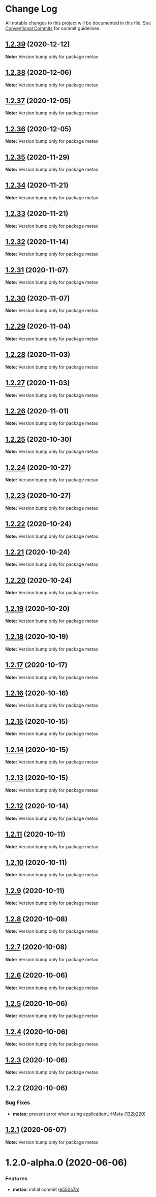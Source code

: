 # Change Log

All notable changes to this project will be documented in this file.
See [Conventional Commits](https://conventionalcommits.org) for commit guidelines.

## [1.2.39](https://github.com/muy/metax/compare/v1.2.38...v1.2.39) (2020-12-12)

**Note:** Version bump only for package metax





## [1.2.38](https://github.com/muy/metax/compare/v1.2.37...v1.2.38) (2020-12-06)

**Note:** Version bump only for package metax





## [1.2.37](https://github.com/muy/metax/compare/v1.2.36...v1.2.37) (2020-12-05)

**Note:** Version bump only for package metax





## [1.2.36](https://github.com/muy/metax/compare/v1.2.35...v1.2.36) (2020-12-05)

**Note:** Version bump only for package metax





## [1.2.35](https://github.com/muy/metax/compare/v1.2.34...v1.2.35) (2020-11-29)

**Note:** Version bump only for package metax





## [1.2.34](https://github.com/muy/metax/compare/v1.2.33...v1.2.34) (2020-11-21)

**Note:** Version bump only for package metax





## [1.2.33](https://github.com/muy/metax/compare/v1.2.32...v1.2.33) (2020-11-21)

**Note:** Version bump only for package metax





## [1.2.32](https://github.com/muy/metax/compare/v1.2.31...v1.2.32) (2020-11-14)

**Note:** Version bump only for package metax





## [1.2.31](https://github.com/muy/metax/compare/v1.2.30...v1.2.31) (2020-11-07)

**Note:** Version bump only for package metax





## [1.2.30](https://github.com/muy/metax/compare/v1.2.29...v1.2.30) (2020-11-07)

**Note:** Version bump only for package metax





## [1.2.29](https://github.com/muy/metax/compare/v1.2.28...v1.2.29) (2020-11-04)

**Note:** Version bump only for package metax





## [1.2.28](https://github.com/muy/metax/compare/v1.2.27...v1.2.28) (2020-11-03)

**Note:** Version bump only for package metax





## [1.2.27](https://github.com/muy/metax/compare/v1.2.26...v1.2.27) (2020-11-03)

**Note:** Version bump only for package metax





## [1.2.26](https://github.com/muy/metax/compare/v1.2.25...v1.2.26) (2020-11-01)

**Note:** Version bump only for package metax





## [1.2.25](https://github.com/muy/metax/compare/v1.2.24...v1.2.25) (2020-10-30)

**Note:** Version bump only for package metax





## [1.2.24](https://github.com/muy/metax/compare/v1.2.23...v1.2.24) (2020-10-27)

**Note:** Version bump only for package metax





## [1.2.23](https://github.com/muy/metax/compare/v1.2.22...v1.2.23) (2020-10-27)

**Note:** Version bump only for package metax





## [1.2.22](https://github.com/muy/metax/compare/v1.2.21...v1.2.22) (2020-10-24)

**Note:** Version bump only for package metax





## [1.2.21](https://github.com/muy/metax/compare/v1.2.20...v1.2.21) (2020-10-24)

**Note:** Version bump only for package metax





## [1.2.20](https://github.com/muy/metax/compare/v1.2.19...v1.2.20) (2020-10-24)

**Note:** Version bump only for package metax





## [1.2.19](https://github.com/muy/metax/compare/v1.2.18...v1.2.19) (2020-10-20)

**Note:** Version bump only for package metax





## [1.2.18](https://github.com/muy/metax/compare/v1.2.17...v1.2.18) (2020-10-19)

**Note:** Version bump only for package metax





## [1.2.17](https://github.com/muy/metax/compare/v1.2.16...v1.2.17) (2020-10-17)

**Note:** Version bump only for package metax





## [1.2.16](https://github.com/muy/metax/compare/v1.2.15...v1.2.16) (2020-10-16)

**Note:** Version bump only for package metax





## [1.2.15](https://github.com/muy/metax/compare/v1.2.14...v1.2.15) (2020-10-15)

**Note:** Version bump only for package metax





## [1.2.14](https://github.com/muy/metax/compare/v1.2.13...v1.2.14) (2020-10-15)

**Note:** Version bump only for package metax





## [1.2.13](https://github.com/muy/metax/compare/v1.2.12...v1.2.13) (2020-10-15)

**Note:** Version bump only for package metax





## [1.2.12](https://github.com/muy/metax/compare/v1.2.11...v1.2.12) (2020-10-14)

**Note:** Version bump only for package metax





## [1.2.11](https://github.com/muy/metax/compare/v1.2.10...v1.2.11) (2020-10-11)

**Note:** Version bump only for package metax





## [1.2.10](https://github.com/muy/metax/compare/v1.2.9...v1.2.10) (2020-10-11)

**Note:** Version bump only for package metax





## [1.2.9](https://github.com/muy/metax/compare/v1.2.8...v1.2.9) (2020-10-11)

**Note:** Version bump only for package metax





## [1.2.8](https://github.com/muy/metax/compare/v1.2.7...v1.2.8) (2020-10-08)

**Note:** Version bump only for package metax





## [1.2.7](https://github.com/muy/metax/compare/v1.2.6...v1.2.7) (2020-10-08)

**Note:** Version bump only for package metax





## [1.2.6](https://github.com/muy/metax/compare/v1.2.5...v1.2.6) (2020-10-06)

**Note:** Version bump only for package metax





## [1.2.5](https://github.com/muy/metax/compare/v1.2.4...v1.2.5) (2020-10-06)

**Note:** Version bump only for package metax





## [1.2.4](https://github.com/muy/metax/compare/v1.2.3...v1.2.4) (2020-10-06)

**Note:** Version bump only for package metax





## [1.2.3](https://github.com/muy/metax/compare/v1.2.2...v1.2.3) (2020-10-06)

**Note:** Version bump only for package metax





## 1.2.2 (2020-10-06)


### Bug Fixes

* **metax:** prevent error when using applicationUrlMeta ([132b220](https://github.com/muy/metax/commit/132b2203e45d83bc7a403cd3058bee204f3306ac))





## [1.2.1](https://github.com/muy/metax/compare/v1.3.0...v1.2.1) (2020-06-07)

**Note:** Version bump only for package metax





# 1.2.0-alpha.0 (2020-06-06)


### Features

* **metax:** initial commit ([e550a7b](https://github.com/muy/metax/commit/e550a7b12c5af1d822db79b9409f0dc07fbd697e))
